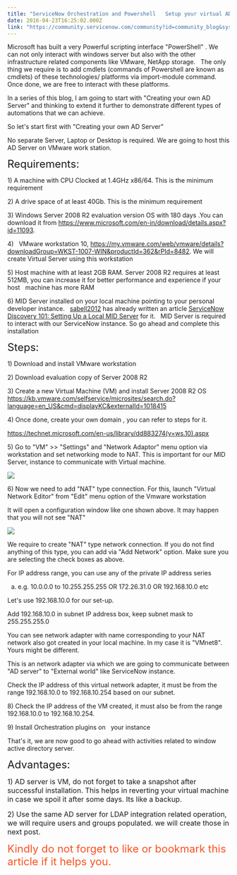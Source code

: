 ```yaml
---
title: "ServiceNow Orchestration and Powershell   Setup your virtual AD server"
date: 2016-04-23T16:25:02.000Z
link: "https://community.servicenow.com/community?id=community_blog&sys_id=73fde62ddbd0dbc01dcaf3231f961992"
---
```

<p>Microsoft has built a very Powerful scripting interface "PowerShell" . We can not only interact with windows server but also with the other infrastructure related components like VMware, NetApp storage.   The only thing we require is to add cmdlets (commands of Powershell are known as cmdlets) of these technologies/ platforms via import-module command. Once done, we are free to interact with these platforms.</p><p></p><p>In a series of this blog, I am going to start with "Creating your own AD Server" and thinking to extend it further to demonstrate different types of automations that we can achieve.</p><p>So let's start first with "Creating your own AD Server"</p><p>No separate Server, Laptop or Desktop is required. We are going to host this AD Server on VMware work station.</p><p></p><p><span style="font-size: 18pt;">Requirements:</span></p><p></p><p>1) A machine with CPU Clocked at 1.4GHz x86/64. This is the minimum requirement</p><p>2) A drive space of at least 40Gb. This is the minimum requirement</p><p><span>3) Windows Server 2008 R2 evaluation version OS with 180 days .You can download it from </span><a title="" _jive_internal="true" href="/www.microsoft.com/en-in/download/details.aspx?id=11093" rel="nofollow" target="_blank">https://www.microsoft.com/en-in/download/details.aspx?id=11093</a><span>.</span></p><p><span>4)   VMware workstation 10, </span><a title="" _jive_internal="true" href="/my.vmware.com/web/vmware/details?downloadGroup=WKST-1007-WIN&amp;productId=362&amp;rPId=8482" rel="nofollow" target="_blank">https://my.vmware.com/web/vmware/details?downloadGroup=WKST-1007-WIN&amp;productId=362&amp;rPId=8482</a><span>. We will create Virtual Server using this workstation</span></p><p>5) Host machine with at least 2GB RAM. Server 2008 R2 requires at least 512MB, you can increase it for better performance and experience if your host   machine has more RAM</p><p>6) MID Server installed on your local machine pointing to your personal developer instance.   <a title="sabell2012" __default_attr="7849" __jive_macro_name="user" class="jive-link-profile-small jive_macro jive_macro_user" data-id="7849" data-objecttype="3" data-orig-content="sabell2012" data-renderedposition="361_593_88_16" data-type="person" href="/community?id=community_user_profile&user=838f86e9db181fc09c9ffb651f9619d9">sabell2012</a> has already written an article <a title="ServiceNow Discovery 101: Setting Up a Local MID Server" __default_attr="5356" __jive_macro_name="blogpost" class="jive_macro jive_macro_blogpost" data-orig-content="ServiceNow Discovery 101: Setting Up a Local MID Server" data-renderedposition="361_8_1179_37" href="/community?id=community_blog&sys_id=a2bc2e25dbd0dbc01dcaf3231f9619e0">ServiceNow Discovery 101: Setting Up a Local MID Server</a> for it.   MID Server is required to interact with our ServiceNow instance. So go ahead and complete this installation</p><p></p><p><span style="font-size: 18pt;">Steps:</span></p><p></p><p>1) Download and install VMware workstation</p><p>2) Download evaluation copy of Server 2008 R2</p><p><span>3) Create a new Virtual Machine (VM) and install Server 2008 R2 OS </span><a title="" _jive_internal="true" href="/kb.vmware.com/selfservice/microsites/search.do?language=en_US&amp;cmd=displayKC&amp;externalId=1018415" rel="nofollow" target="_blank">https://kb.vmware.com/selfservice/microsites/search.do?language=en_US&amp;cmd=displayKC&amp;externalId=1018415</a></p><p>4) Once done, create your own domain , you can refer to steps for it.</p><p><a title="" _jive_internal="true" href="/technet.microsoft.com/en-us/library/dd883274(v=ws.10).aspx" rel="nofollow" target="_blank">https://technet.microsoft.com/en-us/library/dd883274(v=ws.10).aspx</a><span> </span></p><p>5) Go to "VM" &gt;&gt; "Settings" and "Network Adaptor" menu option via workstation and set networking mode to NAT. This is important for our MID Server, instance to communicate with Virtual machine.</p><p></p><p><img   class="image-2 jive-image" src="e55adccadb1c9704ed6af3231f961957.iix" style="max-width: 1200px; max-height: 900px;"/></p><p></p><p>6) Now we need to add "NAT" type connection. For this, launch "Virtual Network Editor" from "Edit" menu option of the Vmware workstation</p><p>It will open a configuration window like one shown above. It may happen that you will not see "NAT"</p><p></p><p><img   class="image-1 jive-image" src="3aa9fc06db9cdfc068c1fb651f961971.iix" style="max-width: 1200px; max-height: 900px;"/></p><p></p><p>We require to create "NAT" type network connection. If you do not find anything of this type, you can add via "Add Network" option. Make sure you are selecting the check boxes as above.</p><p>For IP address range, you can use any of the private IP address series</p><ol style="list-style-type: lower-alpha;"><li>e.g. 10.0.0.0 to 10.255.255.255 OR 172.26.31.0 OR 192.168.10.0 etc</li></ol><p>Let's use 192.168.10.0 for our set-up.</p><p>Add 192.168.10.0 in subnet IP address box, keep subnet mask to 255.255.255.0</p><p>You can see network adapter with name corresponding to your NAT network also got created in your local machine. In my case it is "VMnet8". Yours might be different.</p><p>This is an network adapter via which we are going to communicate between "AD server" to "External world" like ServiceNow instance.</p><p>Check the IP address of this virtual network adapter, it must be from the range 192.168.10.0 to 192.168.10.254 based on our subnet.</p><p>8) Check the IP address of the VM created, it must also be from the range 192.168.10.0 to 192.168.10.254.</p><p>9) Install Orchestration plugins on   your instance</p><p></p><p>That's it, we are now good to go ahead with activities related to window active directory server.</p><p></p><p><span style="font-size: 18pt;">Advantages:</span></p><p><span style="font-size: 12pt;">1) AD server is VM, do not forget to take a snapshot after successful installation. This helps in reverting your virtual machine in case we spoil it after some days. Its like a backup. </span></p><p><span style="font-size: 12pt;">2) Use the same AD server for LDAP integration related operation, we will require users and groups populated. we will create those in next post.</span></p><p></p><p><span style="font-size: 18pt; color: #fa5223;">Kindly do not forget to like or bookmark this article if it helps you.</span></p>